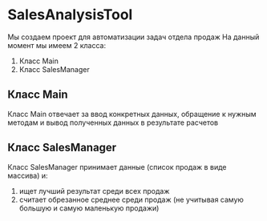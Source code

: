 # SalesAnalysisTool
Мы создаем проект для автоматизации задач отдела продаж На данный момент мы имеем 2 класса:
1. Класс Main
2. Класс SalesManager
## Класс Main
Класс Main отвечает за ввод конкретных данных, обращение к нужным методам и вывод полученных данных в результате расчетов
## Класс SalesManager
Класс SalesManager принимает данные (список продаж в виде массива) и:
1. ищет лучший результат среди всех продаж
2. считает обрезанное среднее среди продаж (не учитывая самую большую и самую маленькую продажи)